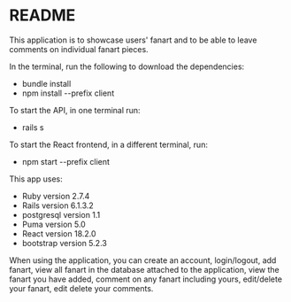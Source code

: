 # README

This application is to showcase users' fanart and to be able to leave comments on individual fanart pieces.


In the terminal, run the following to download the dependencies:
* bundle install
* npm install --prefix client

To start the API, in one terminal run:
* rails s

To start the React frontend, in a different terminal, run:
* npm start --prefix client

This app uses:
* Ruby version 2.7.4
* Rails version 6.1.3.2
* postgresql version 1.1
* Puma version 5.0
* React version 18.2.0
* bootstrap version 5.2.3


When using the application, you can create an account, login/logout, add fanart, view all fanart in the database attached to the application, view the fanart you have added, comment on any fanart including yours, edit/delete your fanart, edit delete your comments.
